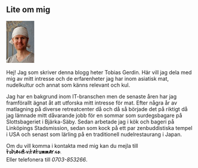 ## Lite om mig

<div class="pull-right">
	<img src="/img/jag.jpg" alt="Tobias">
</div>
	
Hej! Jag som skriver denna blogg heter Tobias Gerdin. Här vill jag dela med mig av mitt intresse och de erfarenheter jag har inom asiatisk mat, nudelkultur och annat som känns relevant och kul.

Jag har en bakgrund inom IT-branschen men de senaste åren har jag framförallt ägnat åt att utforska mitt intresse för mat. Efter några år av matlagning på diverse retreatcenter då och då så började det på riktigt då jag lämnade mitt dåvarande jobb för en sommar som surdegsbagare på Slottsbageriet i Bjärka-Säby. Sedan arbetade jag i kök och bageri på Linköpings Stadsmission, sedan som kock på ett par zenbuddistiska tempel i USA och senast som lärling på en traditionell nudelrestaurang i Japan.

Om du vill komma i kontakta med mig kan du mejla till <img src='/img/mejladress.png'/><br/>
Eller telefonera till *0703-853266*.

<!-- kontakt-formulär? -->
